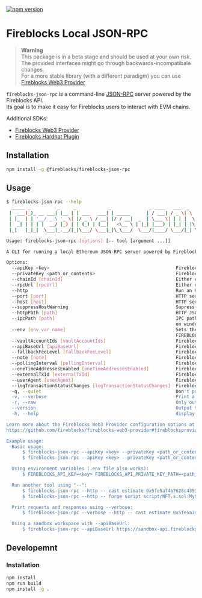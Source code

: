 [![npm version](https://badge.fury.io/js/@fireblocks%2Ffireblocks-json-rpc.svg)](https://badge.fury.io/js/@fireblocks%2Ffireblocks-json-rpc)

# Fireblocks Local JSON-RPC
> **Warning**  
> This package is in a beta stage and should be used at your own risk.  
> The provided interfaces might go through backwards-incompatibale changes.  
> For a more stable library (with a different paradigm) you can use [Fireblocks Web3 Provider](https://github.com/fireblocks/fireblocks-web3-provider)

`fireblocks-json-rpc` is a command-line [JSON-RPC](https://ethereum.org/en/developers/docs/apis/json-rpc/) server powered by the Fireblocks API.  
Its goal is to make it easy for Fireblocks users to interact with EVM chains.

Additional SDKs:
* [Fireblocks Web3 Provider](https://github.com/fireblocks/fireblocks-web3-provider)
* [Fireblocks Hardhat Plugin](https://github.com/fireblocks/hardhat-fireblocks)

## Installation
```bash
npm install -g @fireblocks/fireblocks-json-rpc
```

## Usage
```sh
$ fireblocks-json-rpc --help
  _____ _          _     _            _              _ ____   ___  _   _       ____  ____   ____
 |  ___(_)_ __ ___| |__ | | ___   ___| | _____      | / ___| / _ \| \ | |     |  _ \|  _ \ / ___|
 | |_  | | '__/ _ \ '_ \| |/ _ \ / __| |/ / __|  _  | \___ \| | | |  \| |_____| |_) | |_) | |
 |  _| | | | |  __/ |_) | | (_) | (__|   <\__ \ | |_| |___) | |_| | |\  |_____|  _ <|  __/| |___
 |_|   |_|_|  \___|_.__/|_|\___/ \___|_|\_\___/  \___/|____/ \___/|_| \_|     |_| \_\_|    \____|

Usage: fireblocks-json-rpc [options] [-- tool [argument ...]]

A CLI for running a local Ethereum JSON-RPC server powered by Fireblocks

Options:
  --apiKey <key>                                               Fireblocks API key (env: FIREBLOCKS_API_KEY)
  --privateKey <path_or_contents>                              Fireblocks API private key (env: FIREBLOCKS_API_PRIVATE_KEY_PATH)
  --chainId [chainId]                                          Either chainId or rpcUrl must be provided (env: FIREBLOCKS_CHAIN_ID)
  --rpcUrl [rpcUrl]                                            Either rpcUrl or chainId must be provided (env: FIREBLOCKS_RPC_URL)
  --http                                                       Run an HTTP server instead of using IPC (env: FIREBLOCKS_HTTP)
  --port [port]                                                HTTP server port (default: 8545, env: FIREBLOCKS_PORT)
  --host [host]                                                HTTP server host (default: "127.0.0.1", env: FIREBLOCKS_HOST)
  --suppressHostWarning                                        Supress the warning printed when setting --host not to localhost (env: FIREBLOCKS_HOST)
  --httpPath [path]                                            HTTP JSON-RPC endpoint path (env: FIREBLOCKS_HTTP_PATH)
  --ipcPath [path]                                             IPC path to listen on, defaults to '~/.fireblocks/json-rpc.ipc' on linux and macos, and '\\.\pipe\fireblocks-json-rpc.ipc'
                                                               on windows (default: "/Users/user/.fireblocks/json-rpc.ipc", env: FIREBLOCKS_IPC_PATH)
  --env [env_var_name]                                         Sets the listening address as an environment variable (default: "FIREBLOCKS_JSON_RPC_ADDRESS", env:
                                                               FIREBLOCKS_JSON_RPC_ENV_VAR)
  --vaultAccountIds [vaultAccountIds]                          Fireblocks Web3 Provider option (env: FIREBLOCKS_VAULT_ACCOUNT_IDS)
  --apiBaseUrl [apiBaseUrl]                                    Fireblocks Web3 Provider option (env: FIREBLOCKS_API_BASE_URL)
  --fallbackFeeLevel [fallbackFeeLevel]                        Fireblocks Web3 Provider option (env: FIREBLOCKS_FALLBACK_FEE_LEVEL)
  --note [note]                                                Fireblocks Web3 Provider option (default: "Created by Fireblocks JSON-RPC", env: FIREBLOCKS_NOTE)
  --pollingInterval [pollingInterval]                          Fireblocks Web3 Provider option (env: FIREBLOCKS_POLLING_INTERVAL)
  --oneTimeAddressesEnabled [oneTimeAddressesEnabled]          Fireblocks Web3 Provider option (env: FIREBLOCKS_ONE_TIME_ADDRESSES_ENABLED)
  --externalTxId [externalTxId]                                Fireblocks Web3 Provider option (env: FIREBLOCKS_EXTERNAL_TX_ID)
  --userAgent [userAgent]                                      Fireblocks Web3 Provider option (env: FIREBLOCKS_USER_AGENT)
  --logTransactionStatusChanges [logTransactionStatusChanges]  Fireblocks Web3 Provider option (env: FIREBLOCKS_LOG_TX_STATUS_CHANGES)
  -q, --quiet                                                  Don't print anything (env: FIREBLOCKS_QUIET)
  -v, --verbose                                                Print a lot of stuff, useful for debugging, same as setting DEBUG=fireblocks-json-rpc (env: FIREBLOCKS_VERBOSE)
  -r, --raw                                                    Only output the listening address (env: FIREBLOCKS_VERBOSE)
  --version                                                    Output the version number
  -h, --help                                                   display help for command

Learn more about the Fireblocks Web3 Provider configuration options at
https://github.com/fireblocks/fireblocks-web3-provider#fireblocksproviderconfig

Example usage:
  Basic usage:
      $ fireblocks-json-rpc --apiKey <key> --privateKey <path_or_contents> --chainId <chainId>
      $ fireblocks-json-rpc --apiKey <key> --privateKey <path_or_contents> --rpcUrl <rpcUrl>

  Using environment variables (.env file also works):
      $ FIREBLOCKS_API_KEY=<key> FIREBLOCKS_API_PRIVATE_KEY_PATH=<path_or_contents> FIREBLOCKS_CHAIN_ID=<chainId>         fireblocks-json-rpc

  Run another tool using "--":
      $ fireblocks-json-rpc --http -- cast estimate 0x5fe5a74b7628c43514DB077d5E112cf6593ed8D3 "increment()" --rpc-url {}
      $ fireblocks-json-rpc --http -- forge script script/NFT.s.sol:MyScript --sender "0x827226cc80020b343a8c03e44A974CEbF0336e74" --broadcast --unlocked --rpc-url {}

  Print requests and responses using --verbose:
      $ fireblocks-json-rpc --verbose --http -- cast estimate 0x5fe5a74b7628c43514DB077d5E112cf6593ed8D3 "increment()" --rpc-url {}

  Using a sandbox workspace with --apiBaseUrl:
      $ fireblocks-json-rpc --apiBaseUrl https://sandbox-api.fireblocks.io --apiKey <key> --privateKey <path_or_contents> --chainId <chainId>
```

## Developemnt

### Installation
```bash
npm install
npm run build
npm install -g .
```
